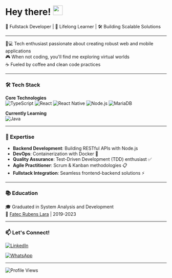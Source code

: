 # Hey there! <img src="https://raw.githubusercontent.com/MartinHeinz/MartinHeinz/master/wave.gif" width="30px">

🚀 Fullstack Developer | 🧠 Lifelong Learner | 🛠️ Building Scalable Solutions

---

👨💻 Tech enthusiast passionate about creating robust web and mobile applications  
🎮 When not coding, you'll find me exploring virtual worlds  
☕ Fueled by coffee and clean code practices

---

### 🛠️ Tech Stack

**Core Technologies**  
![TypeScript](https://img.shields.io/badge/TypeScript-3178C6?style=flat-square&logo=typescript&logoColor=white)
![React](https://img.shields.io/badge/React-61DAFB?style=flat-square&logo=react&logoColor=black)
![React Native](https://img.shields.io/badge/React_Native-61DAFB?style=flat-square&logo=react&logoColor=black)
![Node.js](https://img.shields.io/badge/Node.js-339933?style=flat-square&logo=node.js&logoColor=white)
![MariaDB](https://img.shields.io/badge/MariaDB-003545?style=flat-square&logo=mariadb&logoColor=white)

**Currently Learning**  
![Java](https://img.shields.io/badge/Java-ED8B00?style=flat-square&logo=openjdk&logoColor=white)

---

### 🚀 Expertise

- **Backend Development**: Building RESTful APIs with Node.js
- **DevOps**: Containerization with Docker 🐳
- **Quality Assurance**: Test-Driven Development (TDD) enthusiast ✅
- **Agile Practitioner**: Scrum & Kanban methodologies 📋
- **Fullstack Integration**: Seamless frontend-backend solutions ⚡

---

### 📚 Education

🎓 Graduated in System Analysis and Development  
🏫 [Fatec Rubens Lara](https://fatecrl.edu.br) | 2019-2023

---

### 📫 Let's Connect!

[![LinkedIn](https://img.shields.io/badge/LinkedIn-0A66C2?style=for-the-badge&logo=linkedin&logoColor=white)](https://www.linkedin.com/in/matheus-ribeirosantos/)

[![WhatsApp](https://img.shields.io/badge/WhatsApp-25D366?style=for-the-badge&logo=whatsapp&logoColor=white)](https://wa.me/+5513992113216)

---

![Profile Views](https://komarev.com/ghpvc/?username=MgRibeir0&color=blueviolet&style=flat-square)